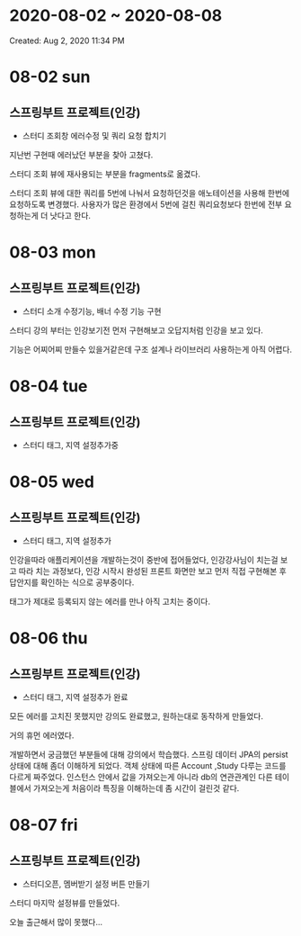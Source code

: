 # 2020-08-02 ~ 2020-08-08

Created: Aug 2, 2020 11:34 PM

# 08-02 sun

## 스프링부트 프로젝트(인강)

- 스터디 조회창 에러수정 및 쿼리 요청 합치기

지난번 구현때 에러났던 부분을 찾아 고쳤다. 

스터디 조회 뷰에 재사용되는 부분을 fragments로 옮겼다.

스터디 조회 뷰에 대한 쿼리를 5번에 나눠서 요청하던것을 애노테이션을 사용해 한번에 요청하도록 변경했다. 사용자가 많은 환경에서 5번에 걸친 쿼리요청보다 한번에 전부 요청하는게 더 낫다고 한다.

# 08-03 mon

## 스프링부트 프로젝트(인강)

- 스터디 소개 수정기능, 배너 수정 기능 구현

스터디 강의 부터는 인강보기전 먼저 구현해보고 오답지처럼 인강을 보고 있다.

기능은 어찌어찌 만들수 있을거같은데 구조 설계나 라이브러리 사용하는게 아직 어렵다.

# 08-04 tue

## 스프링부트 프로젝트(인강)

- 스터디 태그, 지역 설정추가중

# 08-05 wed

## 스프링부트 프로젝트(인강)

- 스터디 태그, 지역 설정추가

인강을따라 애플리케이션을 개발하는것이 중반에 접어들었다, 인강강사님이 치는걸 보고 따라 치는 과정보다, 인강 시작시 완성된 프론트 화면만 보고 먼저 직접 구현해본 후 답안지를 확인하는 식으로 공부중이다. 

태그가 제대로 등록되지 않는 에러를 만나 아직 고치는 중이다.

# 08-06 thu

## 스프링부트 프로젝트(인강)

- 스터디 태그, 지역 설정추가 완료

모든 에러를 고치진 못했지만 강의도 완료했고, 원하는대로 동작하게 만들었다.

거의 휴먼 에러였다.

개발하면서 궁금했던 부분들에 대해 강의에서 학습했다. 스프링 데이터 JPA의 persist 상태에 대해 좀더 이해하게 되었다. 객체 상태에 따른 Account ,Study 다루는 코드를 다르게 짜주었다. 인스턴스 안에서 값을 가져오는게 아니라 db의 연관관계인 다른 테이블에서 가져오는게 처음이라 특징을 이해하는데 좀 시간이 걸린것 같다.

# 08-07 fri

## 스프링부트 프로젝트(인강)

- 스터디오픈, 멤버받기 설정 버튼 만들기

스터디 마지막 설정뷰를 만들었다.

오늘 출근해서 많이 못했다...
